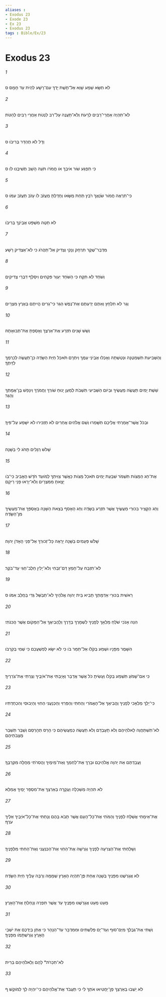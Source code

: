 ```yaml
---
aliases : 
- Exodus 23
- Exode 23
- Ex 23
- Exodus 23
tags : Bible/Ex/23
---
```


# Exodus 23

###### 1
לֹא תִשָּׂא שֵׁמַע שָׁוְא אַל־תָּשֶׁת יָדְךָ עִם־רָשָׁע לִהְיֹת עֵד חָמָס׃ ס
###### 2
לֹא־תִהְיֶה אַחֲרֵי־רַבִּים לְרָעֹת וְלֹא־תַעֲנֶה עַל־רִב לִנְטֹת אַחֲרֵי רַבִּים לְהַטֹּת׃
###### 3
וְדָל לֹא תֶהְדַּר בְּרִיבֹו׃ ס
###### 4
כִּי תִפְגַּע שֹׁור אֹיִבְךָ אֹו חֲמֹרֹו תֹּעֶה הָשֵׁב תְּשִׁיבֶנּוּ לֹו׃ ס
###### 5
כִּי־תִרְאֶה חֲמֹור שֹׂנַאֲךָ רֹבֵץ תַּחַת מַשָּׂאֹו וְחָדַלְתָּ מֵעֲזֹב לֹו עָזֹב תַּעֲזֹב עִמֹּו׃ ס
###### 6
לֹא תַטֶּה מִשְׁפַּט אֶבְיֹנְךָ בְּרִיבֹו׃
###### 7
מִדְּבַר־שֶׁקֶר תִּרְחָק וְנָקִי וְצַדִּיק אַל־תַּהֲרֹג כִּי לֹא־אַצְדִּיק רָשָׁע׃
###### 8
וְשֹׁחַד לֹא תִקָּח כִּי הַשֹּׁחַד יְעַוֵּר פִּקְחִים וִיסַלֵּף דִּבְרֵי צַדִּיקִים׃
###### 9
וְגֵר לֹא תִלְחָץ וְאַתֶּם יְדַעְתֶּם אֶת־נֶפֶשׁ הַגֵּר כִּי־גֵרִים הֱיִיתֶם בְּאֶרֶץ מִצְרָיִם׃
###### 10
וְשֵׁשׁ שָׁנִים תִּזְרַע אֶת־אַרְצֶךָ וְאָסַפְתָּ אֶת־תְּבוּאָתָהּ׃
###### 11
וְהַשְּׁבִיעִת תִּשְׁמְטֶנָּה וּנְטַשְׁתָּהּ וְאָכְלוּ אֶבְיֹנֵי עַמֶּךָ וְיִתְרָם תֹּאכַל חַיַּת הַשָּׂדֶה כֵּן־תַּעֲשֶׂה לְכַרְמְךָ לְזֵיתֶךָ׃
###### 12
שֵׁשֶׁת יָמִים תַּעֲשֶׂה מַעֲשֶׂיךָ וּבַיֹּום הַשְּׁבִיעִי תִּשְׁבֹּת לְמַעַן יָנוּחַ שֹׁורְךָ וַחֲמֹרֶךָ וְיִנָּפֵשׁ בֶּן־אֲמָתְךָ וְהַגֵּר׃
###### 13
וּבְכֹל אֲשֶׁר־אָמַרְתִּי אֲלֵיכֶם תִּשָּׁמֵרוּ וְשֵׁם אֱלֹהִים אֲחֵרִים לֹא תַזְכִּירוּ לֹא יִשָּׁמַע עַל־פִּיךָ׃
###### 14
שָׁלֹשׁ רְגָלִים תָּחֹג לִי בַּשָּׁנָה׃
###### 15
אֶת־חַג הַמַּצֹּות תִּשְׁמֹר שִׁבְעַת יָמִים תֹּאכַל מַצֹּות כַּאֲשֶׁר צִוִּיתִךָ לְמֹועֵד חֹדֶשׁ הָאָבִיב כִּי־בֹו יָצָאתָ מִמִּצְרָיִם וְלֹא־יֵרָאוּ פָנַי רֵיקָם׃
###### 16
וְחַג הַקָּצִיר בִּכּוּרֵי מַעֲשֶׂיךָ אֲשֶׁר תִּזְרַע בַּשָּׂדֶה וְחַג הָאָסִף בְּצֵאת הַשָּׁנָה בְּאָסְפְּךָ אֶת־מַעֲשֶׂיךָ מִן־הַשָּׂדֶה׃
###### 17
שָׁלֹשׁ פְּעָמִים בַּשָּׁנָה יֵרָאֶה כָּל־זְכוּרְךָ אֶל־פְּנֵי הָאָדֹן יְהוָה׃
###### 18
לֹא־תִזְבַּח עַל־חָמֵץ דַּם־זִבְחִי וְלֹא־יָלִין חֵלֶב־חַגִּי עַד־בֹּקֶר׃
###### 19
רֵאשִׁית בִּכּוּרֵי אַדְמָתְךָ תָּבִיא בֵּית יְהוָה אֱלֹהֶיךָ לֹא־תְבַשֵּׁל גְּדִי בַּחֲלֵב אִמֹּו׃ ס
###### 20
הִנֵּה אָנֹכִי שֹׁלֵחַ מַלְאָךְ לְפָנֶיךָ לִשְׁמָרְךָ בַּדָּרֶךְ וְלַהֲבִיאֲךָ אֶל־הַמָּקֹום אֲשֶׁר הֲכִנֹתִי׃
###### 21
הִשָּׁמֶר מִפָּנָיו וּשְׁמַע בְּקֹלֹו אַל־תַּמֵּר בֹּו כִּי לֹא יִשָּׂא לְפִשְׁעֲכֶם כִּי שְׁמִי בְּקִרְבֹּו׃
###### 22
כִּי אִם־שָׁמֹעַ תִּשְׁמַע בְּקֹלֹו וְעָשִׂיתָ כֹּל אֲשֶׁר אֲדַבֵּר וְאָיַבְתִּי אֶת־אֹיְבֶיךָ וְצַרְתִּי אֶת־צֹרְרֶיךָ׃
###### 23
כִּי־יֵלֵךְ מַלְאָכִי לְפָנֶיךָ וֶהֱבִיאֲךָ אֶל־הָאֱמֹרִי וְהַחִתִּי וְהַפְּרִזִּי וְהַכְּנַעֲנִי הַחִוִּי וְהַיְבוּסִי וְהִכְחַדְתִּיו׃
###### 24
לֹא־תִשְׁתַּחֲוֶה לֵאלֹהֵיהֶם וְלֹא תָעָבְדֵם וְלֹא תַעֲשֶׂה כְּמַעֲשֵׂיהֶם כִּי הָרֵס תְּהָרְסֵם וְשַׁבֵּר תְּשַׁבֵּר מַצֵּבֹתֵיהֶם׃
###### 25
וַעֲבַדְתֶּם אֵת יְהוָה אֱלֹהֵיכֶם וּבֵרַךְ אֶת־לַחְמְךָ וְאֶת־מֵימֶיךָ וַהֲסִרֹתִי מַחֲלָה מִקִּרְבֶּךָ׃
###### 26
לֹא תִהְיֶה מְשַׁכֵּלָה וַעֲקָרָה בְּאַרְצֶךָ אֶת־מִסְפַּר יָמֶיךָ אֲמַלֵּא׃
###### 27
אֶת־אֵימָתִי אֲשַׁלַּח לְפָנֶיךָ וְהַמֹּתִי אֶת־כָּל־הָעָם אֲשֶׁר תָּבֹא בָּהֶם וְנָתַתִּי אֶת־כָּל־אֹיְבֶיךָ אֵלֶיךָ עֹרֶף׃
###### 28
וְשָׁלַחְתִּי אֶת־הַצִּרְעָה לְפָנֶיךָ וְגֵרְשָׁה אֶת־הַחִוִּי אֶת־הַכְּנַעֲנִי וְאֶת־הַחִתִּי מִלְּפָנֶיךָ׃
###### 29
לֹא אֲגָרְשֶׁנּוּ מִפָּנֶיךָ בְּשָׁנָה אֶחָת פֶּן־תִּהְיֶה הָאָרֶץ שְׁמָמָה וְרַבָּה עָלֶיךָ חַיַּת הַשָּׂדֶה׃
###### 30
מְעַט מְעַט אֲגָרְשֶׁנּוּ מִפָּנֶיךָ עַד אֲשֶׁר תִּפְרֶה וְנָחַלְתָּ אֶת־הָאָרֶץ׃
###### 31
וְשַׁתִּי אֶת־גְּבֻלְךָ מִיַּם־סוּף וְעַד־יָם פְּלִשְׁתִּים וּמִמִּדְבָּר עַד־הַנָּהָר כִּי אֶתֵּן בְּיֶדְכֶם אֵת יֹשְׁבֵי הָאָרֶץ וְגֵרַשְׁתָּמֹו מִפָּנֶיךָ׃
###### 32
לֹא־תִכְרֹת* לָהֶם וְלֵאלֹהֵיהֶם בְּרִית׃
###### 33
לֹא יֵשְׁבוּ בְּאַרְצְךָ פֶּן־יַחֲטִיאוּ אֹתְךָ לִי כִּי תַעֲבֹד אֶת־אֱלֹהֵיהֶם כִּי־יִהְיֶה לְךָ לְמֹוקֵשׁ׃ ף
